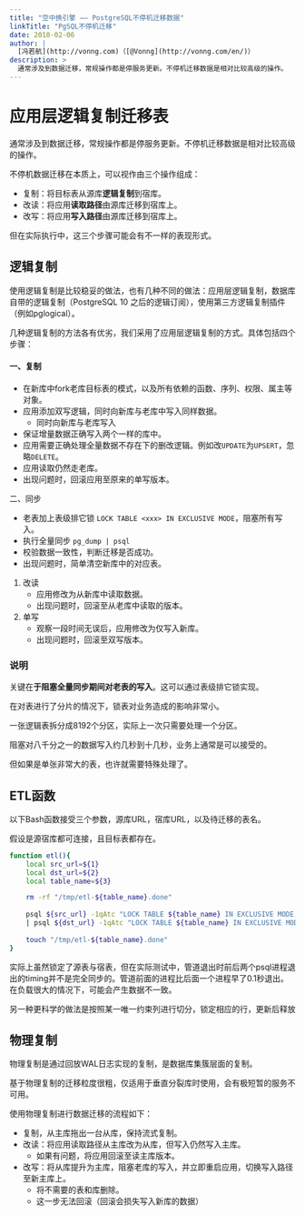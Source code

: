 ```yaml
---
title: "空中换引擎 —— PostgreSQL不停机迁移数据"
linkTitle: "PgSQL不停机迁移"
date: 2018-02-06
author: |
  [冯若航](http://vonng.com)（[@Vonng](http://vonng.com/en/)）
description: >
  通常涉及到数据迁移，常规操作都是停服务更新。不停机迁移数据是相对比较高级的操作。
---
```


# 应用层逻辑复制迁移表


通常涉及到数据迁移，常规操作都是停服务更新。不停机迁移数据是相对比较高级的操作。

不停机数据迁移在本质上，可以视作由三个操作组成：

* 复制：将目标表从源库**逻辑复制**到宿库。
* 改读：将应用**读取路径**由源库迁移到宿库上。
* 改写：将应用**写入路径**由源库迁移到宿库上。

但在实际执行中，这三个步骤可能会有不一样的表现形式。



## 逻辑复制

使用逻辑复制是比较稳妥的做法，也有几种不同的做法：应用层逻辑复制，数据库自带的逻辑复制（PostgreSQL 10 之后的逻辑订阅），使用第三方逻辑复制插件（例如pglogical）。

几种逻辑复制的方法各有优劣，我们采用了应用层逻辑复制的方式。具体包括四个步骤：

#### 一、复制

- 在新库中fork老库目标表的模式，以及所有依赖的函数、序列、权限、属主等对象。
- 应用添加双写逻辑，同时向新库与老库中写入同样数据。
  - 同时向新库与老库写入
- 保证增量数据正确写入两个一样的库中。
- 应用需要正确处理全量数据不存在下的删改逻辑。例如改`UPDATE`为`UPSERT`，忽略`DELETE`。
- 应用读取仍然走老库。
- 出现问题时，回滚应用至原来的单写版本。

二、同步

- 老表加上表级排它锁 `LOCK TABLE <xxx> IN EXCLUSIVE MODE`，阻塞所有写入。
- 执行全量同步 `pg_dump | psql`
- 校验数据一致性，判断迁移是否成功。
- 出现问题时，简单清空新库中的对应表。

1. 改读
   - 应用修改为从新库中读取数据。
   - 出现问题时，回滚至从老库中读取的版本。
2. 单写
   - 观察一段时间无误后，应用修改为仅写入新库。
   - 出现问题时，回滚至双写版本。

### 说明

关键在**于阻塞全量同步期间对老表的写入**。这可以通过表级排它锁实现。


在对表进行了分片的情况下，锁表对业务造成的影响非常小。

一张逻辑表拆分成8192个分区，实际上一次只需要处理一个分区。

阻塞对八千分之一的数据写入约几秒到十几秒，业务上通常是可以接受的。

但如果是单张非常大的表，也许就需要特殊处理了。



## ETL函数

以下Bash函数接受三个参数，源库URL，宿库URL，以及待迁移的表名。

假设是源宿库都可连接，且目标表都存在。

```bash
function etl(){
    local src_url=${1}
    local dst_url=${2}
    local table_name=${3}

    rm -rf "/tmp/etl-${table_name}.done"
    
    psql ${src_url} -1qAtc "LOCK TABLE ${table_name} IN EXCLUSIVE MODE;COPY ${table_name} TO STDOUT;" \
    | psql ${dst_url} -1qAtc "LOCK TABLE ${table_name} IN EXCLUSIVE MODE; TRUNCATE ${table_name}; COPY ${table_name} FROM STDIN;"
    
    touch "/tmp/etl-${table_name}.done"
}
```

实际上虽然锁定了源表与宿表，但在实际测试中，管道退出时前后两个psql进程退出的timing并不是完全同步的。管道前面的进程比后面一个进程早了0.1秒退出。在负载很大的情况下，可能会产生数据不一致。

另一种更科学的做法是按照某一唯一约束列进行切分，锁定相应的行，更新后释放



## 物理复制

物理复制是通过回放WAL日志实现的复制，是数据库集簇层面的复制。

基于物理复制的迁移粒度很粗，仅适用于垂直分裂库时使用，会有极短暂的服务不可用。

使用物理复制进行数据迁移的流程如下：

- 复制，从主库拖出一台从库，保持流式复制。
- 改读：将应用读取路径从主库改为从库，但写入仍然写入主库。
  - 如果有问题，将应用回滚至读主库版本。
- 改写：将从库提升为主库，阻塞老库的写入，并立即重启应用，切换写入路径至新主库上。
  - 将不需要的表和库删除。
  - 这一步无法回滚（回滚会损失写入新库的数据）

